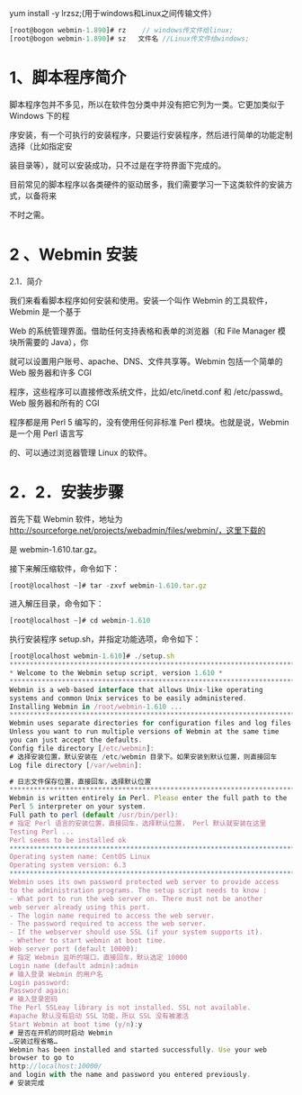 yum install -y lrzsz;(用于windows和Linux之间传输文件）

```javascript
[root@bogon webmin-1.890]# rz    // windows传文件给linux;
[root@bogon webmin-1.890]# sz   文件名 //Linux传文件给windows;
```

#  1、脚本程序简介


脚本程序包并不多见，所以在软件包分类中并没有把它列为一类。它更加类似于 Windows 下的程





序安装，有一个可执行的安装程序，只要运行安装程序，然后进行简单的功能定制选择（比如指定安


装目录等），就可以安装成功，只不过是在字符界面下完成的。


目前常见的脚本程序以各类硬件的驱动居多，我们需要学习一下这类软件的安装方式，以备将来


不时之需。


# 2 、Webmin 安装


2.1．简介


我们来看看脚本程序如何安装和使用。安装一个叫作 Webmin 的工具软件，Webmin 是一个基于


Web 的系统管理界面。借助任何支持表格和表单的浏览器（和 File Manager 模块所需要的 Java），你


就可以设置用户账号、apache、DNS、文件共享等。Webmin 包括一个简单的 Web 服务器和许多 CGI


程序，这些程序可以直接修改系统文件，比如/etc/inetd.conf 和 /etc/passwd。Web 服务器和所有的 CGI


程序都是用 Perl 5 编写的，没有使用任何非标准 Perl 模块。也就是说，Webmin 是一个用 Perl 语言写


的、可以通过浏览器管理 Linux 的软件。


# 2．2．安装步骤


首先下载 Webmin 软件，地址为 http://sourceforge.net/projects/webadmin/files/webmin/，这里下载的


是 webmin-1.610.tar.gz。


接下来解压缩软件，命令如下：


```javascript
[root@localhost ~]# tar -zxvf webmin-1.610.tar.gz
```

进入解压目录，命令如下：


```javascript
[root@localhost ~]# cd webmin-1.610
```

执行安装程序 setup.sh，并指定功能选项，命令如下：


```javascript
[root@localhost webmin-1.610]# ./setup.sh
***********************************************************************
* Welcome to the Webmin setup script, version 1.610 *
***********************************************************************
Webmin is a web-based interface that allows Unix-like operating
systems and common Unix services to be easily administered.
Installing Webmin in /root/webmin-1.610 ...
***********************************************************************
Webmin uses separate directories for configuration files and log files.
Unless you want to run multiple versions of Webmin at the same time
you can just accept the defaults.
Config file directory [/etc/webmin]:
# 选择安装位置，默认安装在 /etc/webmin 目录下。如果安装到默认位置，则直接回车
Log file directory [/var/webmin]:

# 日志文件保存位置，直接回车，选择默认位置
***********************************************************************
Webmin is written entirely in Perl. Please enter the full path to the
Perl 5 interpreter on your system.
Full path to perl (default /usr/bin/perl):
# 指定 Perl 语言的安装位置，直接回车，选择默认位置， Perl 默认就安装在这里
Testing Perl ...
Perl seems to be installed ok
***********************************************************************
Operating system name: CentOS Linux
Operating system version: 6.3
***********************************************************************
Webmin uses its own password protected web server to provide access
to the administration programs. The setup script needs to know :
- What port to run the web server on. There must not be another
web server already using this port.
- The login name required to access the web server.
- The password required to access the web server.
- If the webserver should use SSL (if your system supports it).
- Whether to start webmin at boot time.
Web server port (default 10000):
# 指定 Webmin 监听的端口，直接回车，默认选定 10000
Login name (default admin):admin
# 输入登录 Webmin 的用户名
Login password:
Password again:
# 输入登录密码
The Perl SSLeay library is not installed. SSL not available.
#apache 默认没有启动 SSL 功能，所以 SSL 没有被激活
Start Webmin at boot time (y/n):y
# 是否在开机的同时启动 Webmin
…安装过程省略…
Webmin has been installed and started successfully. Use your web
browser to go to
http://localhost:10000/
and login with the name and password you entered previously.
# 安装完成
```

